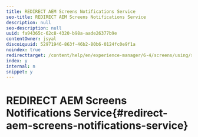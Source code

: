 ```yaml
---
title: REDIRECT AEM Screens Notifications Service
seo-title: REDIRECT AEM Screens Notifications Service
description: null
seo-description: null
uuid: fa94365c-62c8-4320-b98a-aade26377b9e
contentOwner: jsyal
discoiquuid: 52971946-863f-46b2-80b6-0124fc0e9f1a
noindex: true
redirecttarget: /content/help/en/experience-manager/6-4/screens/using/screens-notifications-service
index: y
internal: n
snippet: y
---
```


# REDIRECT AEM Screens Notifications Service{#redirect-aem-screens-notifications-service}

